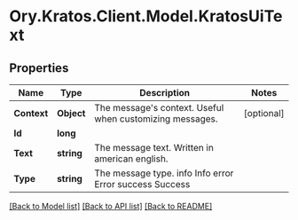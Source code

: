 # Ory.Kratos.Client.Model.KratosUiText

## Properties

Name | Type | Description | Notes
------------ | ------------- | ------------- | -------------
**Context** | **Object** | The message&#39;s context. Useful when customizing messages. | [optional] 
**Id** | **long** |  | 
**Text** | **string** | The message text. Written in american english. | 
**Type** | **string** | The message type. info Info error Error success Success | 

[[Back to Model list]](../README.md#documentation-for-models) [[Back to API list]](../README.md#documentation-for-api-endpoints) [[Back to README]](../README.md)

